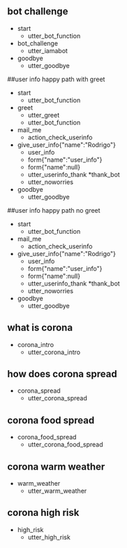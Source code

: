 
## bot challenge
* start
   - utter_bot_function
* bot_challenge
  - utter_iamabot
* goodbye
   - utter_goodbye

##user info happy path with greet
* start
    - utter_bot_function
* greet
    - utter_greet
    - utter_bot_function
* mail_me
    - action_check_userinfo
* give_user_info{"name":"Rodrigo"}
    - user_info
    - form{"name":"user_info"}
    - form{"name":null}
    - utter_userinfo_thank
*thank_bot
    - utter_noworries
* goodbye
    - utter_goodbye
    
##user info happy path  no greet
* start
    - utter_bot_function
* mail_me
    - action_check_userinfo
* give_user_info{"name":"Rodrigo"}
    - user_info
    - form{"name":"user_info"}
    - form{"name":null}
    - utter_userinfo_thank
*thank_bot
    - utter_noworries
* goodbye
    - utter_goodbye

## what is corona
* corona_intro
  - utter_corona_intro
  
## how does corona spread
* corona_spread
  - utter_corona_spread
## corona food spread
* corona_food_spread
  - utter_corona_food_spread

## corona warm weather
* warm_weather
  - utter_warm_weather
## corona high risk
* high_risk
   - utter_high_risk